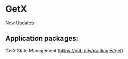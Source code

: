 # GetX

New Updates

## Application packages:

GetX State Management (https://pub.dev/packages/get)
